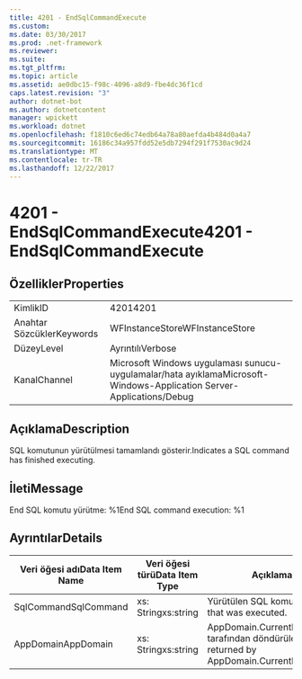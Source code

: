 ```yaml
---
title: 4201 - EndSqlCommandExecute
ms.custom: 
ms.date: 03/30/2017
ms.prod: .net-framework
ms.reviewer: 
ms.suite: 
ms.tgt_pltfrm: 
ms.topic: article
ms.assetid: ae0dbc15-f98c-4096-a8d9-fbe4dc36f1cd
caps.latest.revision: "3"
author: dotnet-bot
ms.author: dotnetcontent
manager: wpickett
ms.workload: dotnet
ms.openlocfilehash: f1810c6ed6c74edb64a78a80aefda4b484d0a4a7
ms.sourcegitcommit: 16186c34a957fdd52e5db7294f291f7530ac9d24
ms.translationtype: MT
ms.contentlocale: tr-TR
ms.lasthandoff: 12/22/2017
---
```

# <a name="4201---endsqlcommandexecute"></a><span data-ttu-id="33c06-102">4201 - EndSqlCommandExecute</span><span class="sxs-lookup"><span data-stu-id="33c06-102">4201 - EndSqlCommandExecute</span></span>
## <a name="properties"></a><span data-ttu-id="33c06-103">Özellikler</span><span class="sxs-lookup"><span data-stu-id="33c06-103">Properties</span></span>  
  
|||  
|-|-|  
|<span data-ttu-id="33c06-104">Kimlik</span><span class="sxs-lookup"><span data-stu-id="33c06-104">ID</span></span>|<span data-ttu-id="33c06-105">4201</span><span class="sxs-lookup"><span data-stu-id="33c06-105">4201</span></span>|  
|<span data-ttu-id="33c06-106">Anahtar Sözcükler</span><span class="sxs-lookup"><span data-stu-id="33c06-106">Keywords</span></span>|<span data-ttu-id="33c06-107">WFInstanceStore</span><span class="sxs-lookup"><span data-stu-id="33c06-107">WFInstanceStore</span></span>|  
|<span data-ttu-id="33c06-108">Düzey</span><span class="sxs-lookup"><span data-stu-id="33c06-108">Level</span></span>|<span data-ttu-id="33c06-109">Ayrıntılı</span><span class="sxs-lookup"><span data-stu-id="33c06-109">Verbose</span></span>|  
|<span data-ttu-id="33c06-110">Kanal</span><span class="sxs-lookup"><span data-stu-id="33c06-110">Channel</span></span>|<span data-ttu-id="33c06-111">Microsoft Windows uygulaması sunucu-uygulamalar/hata ayıklama</span><span class="sxs-lookup"><span data-stu-id="33c06-111">Microsoft-Windows-Application Server-Applications/Debug</span></span>|  
  
## <a name="description"></a><span data-ttu-id="33c06-112">Açıklama</span><span class="sxs-lookup"><span data-stu-id="33c06-112">Description</span></span>  
 <span data-ttu-id="33c06-113">SQL komutunun yürütülmesi tamamlandı gösterir.</span><span class="sxs-lookup"><span data-stu-id="33c06-113">Indicates a SQL command has finished executing.</span></span>  
  
## <a name="message"></a><span data-ttu-id="33c06-114">İleti</span><span class="sxs-lookup"><span data-stu-id="33c06-114">Message</span></span>  
 <span data-ttu-id="33c06-115">End SQL komutu yürütme: %1</span><span class="sxs-lookup"><span data-stu-id="33c06-115">End SQL command execution: %1</span></span>  
  
## <a name="details"></a><span data-ttu-id="33c06-116">Ayrıntılar</span><span class="sxs-lookup"><span data-stu-id="33c06-116">Details</span></span>  
  
|<span data-ttu-id="33c06-117">Veri öğesi adı</span><span class="sxs-lookup"><span data-stu-id="33c06-117">Data Item Name</span></span>|<span data-ttu-id="33c06-118">Veri öğesi türü</span><span class="sxs-lookup"><span data-stu-id="33c06-118">Data Item Type</span></span>|<span data-ttu-id="33c06-119">Açıklama</span><span class="sxs-lookup"><span data-stu-id="33c06-119">Description</span></span>|  
|--------------------|--------------------|-----------------|  
|<span data-ttu-id="33c06-120">SqlCommand</span><span class="sxs-lookup"><span data-stu-id="33c06-120">SqlCommand</span></span>|<span data-ttu-id="33c06-121">xs: String</span><span class="sxs-lookup"><span data-stu-id="33c06-121">xs:string</span></span>|<span data-ttu-id="33c06-122">Yürütülen SQL komutu.</span><span class="sxs-lookup"><span data-stu-id="33c06-122">The SQL command that was executed.</span></span>|  
|<span data-ttu-id="33c06-123">AppDomain</span><span class="sxs-lookup"><span data-stu-id="33c06-123">AppDomain</span></span>|<span data-ttu-id="33c06-124">xs: String</span><span class="sxs-lookup"><span data-stu-id="33c06-124">xs:string</span></span>|<span data-ttu-id="33c06-125">AppDomain.CurrentDomain.FriendlyName tarafından döndürülen dize.</span><span class="sxs-lookup"><span data-stu-id="33c06-125">The string returned by AppDomain.CurrentDomain.FriendlyName.</span></span>|
